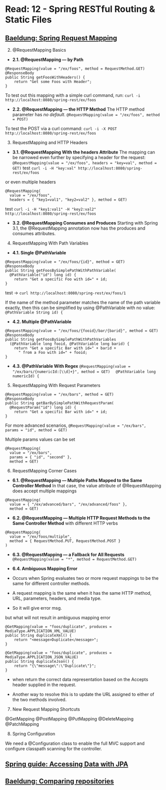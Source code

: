 # Read: 12 - Spring RESTful Routing & Static Files

## [Baeldung: Spring Request Mapping](https://www.baeldung.com/spring-requestmapping)

2. @RequestMapping Basics

- **2.1. @RequestMapping — by Path**
```
@RequestMapping(value = "/ex/foos", method = RequestMethod.GET)
@ResponseBody
public String getFoosWithHeaders() {
    return "Get some Foos with Header";
}
```
To test out this mapping with a simple curl command, run:
`curl -i http://localhost:8080/spring-rest/ex/foos`

- **2.2. @RequestMapping — the HTTP Method**
The HTTP method parameter has *no default*.
`@RequestMapping(value = "/ex/foos", method = POST)`

To test the POST via a curl command:
`curl -i -X POST http://localhost:8080/spring-rest/ex/foos`

3. RequestMapping and HTTP Headers

- **3.1. @RequestMapping With the headers Attribute**
The mapping can be narrowed even further by specifying a header for the request:
`@RequestMapping(value = "/ex/foos", headers = "key=val", method = GET)`
test `curl -i -H "key:val" http://localhost:8080/spring-rest/ex/foos`

or even multiple headers
```
@RequestMapping(
  value = "/ex/foos", 
  headers = { "key1=val1", "key2=val2" }, method = GET)
```
test `curl -i -H "key1:val1" -H "key2:val2" http://localhost:8080/spring-rest/ex/foos`

- **3.2. @RequestMapping Consumes and Produces**
Starting with Spring 3.1, the @RequestMapping annotation now has the produces and consumes attributes.

4. RequestMapping With Path Variables
- **4.1. Single @PathVariable**
```
@RequestMapping(value = "/ex/foos/{id}", method = GET)
@ResponseBody
public String getFoosBySimplePathWithPathVariable(
  @PathVariable("id") long id) {
    return "Get a specific Foo with id=" + id;
}
```
test -> `curl http://localhost:8080/spring-rest/ex/foos/1`

If the name of the method parameter matches the name of the path variable exactly, then this can be simplified by using @PathVariable with no value:
`@PathVariable String id) {`


- **4.2. Multiple @PathVariable**
```
@RequestMapping(value = "/ex/foos/{fooid}/bar/{barid}", method = GET)
@ResponseBody
public String getFoosBySimplePathWithPathVariables
  (@PathVariable long fooid, @PathVariable long barid) {
    return "Get a specific Bar with id=" + barid + 
      " from a Foo with id=" + fooid;
}
```

- **4.3. @PathVariable With Regex**
`@RequestMapping(value = "/ex/bars/{numericId:[\\d]+}", method = GET)`
`  @PathVariable long numericId) {`

5. RequestMapping With Request Parameters
```
@RequestMapping(value = "/ex/bars", method = GET)
@ResponseBody
public String getBarBySimplePathWithRequestParam(
  @RequestParam("id") long id) {
    return "Get a specific Bar with id=" + id;
}
```
For more advanced scenarios,
`@RequestMapping(value = "/ex/bars", params = "id", method = GET)`

Multiple params values can be set
```
@RequestMapping(
  value = "/ex/bars", 
  params = { "id", "second" }, 
  method = GET)
  ```

6. RequestMapping Corner Cases

- **6.1. @RequestMapping — Multiple Paths Mapped to the Same Controller Method**
In that case, the value attribute of @RequestMapping does accept multiple mappings
```
@RequestMapping(
  value = { "/ex/advanced/bars", "/ex/advanced/foos" }, 
  method = GET)
```
- **6.2. @RequestMapping — Multiple HTTP Request Methods to the Same Controller Method**
with different HTTP verbs
```
@RequestMapping(
  value = "/ex/foos/multiple", 
  method = { RequestMethod.PUT, RequestMethod.POST }
)
```
- **6.3. @RequestMapping — a Fallback for All Requests**
`@RequestMapping(value = "*", method = RequestMethod.GET)`

- **6.4. Ambiguous Mapping Error**
- Occurs when Spring evaluates two or more request mappings to be the same for different controller methods. 
- A request mapping is the same when it has the same HTTP method, URL, parameters, headers, and media type.
- So it will give error msg.

but what will not result in ambiguous mapping error
```
@GetMapping(value = "foos/duplicate", produces = MediaType.APPLICATION_XML_VALUE)
public String duplicateXml() {
    return "<message>Duplicate</message>";
}
    
@GetMapping(value = "foos/duplicate", produces = MediaType.APPLICATION_JSON_VALUE)
public String duplicateJson() {
    return "{\"message\":\"Duplicate\"}";
}
```

- when return the correct data representation based on the Accepts header supplied in the request.

- Another way to resolve this is to update the URL assigned to either of the two methods involved.

7. New Request Mapping Shortcuts

@GetMapping
@PostMapping
@PutMapping
@DeleteMapping
@PatchMapping

8. Spring Configuration

We  need a @Configuration class to enable the full MVC support and configure classpath scanning for the controller.




## [Spring guide: Accessing Data with JPA](https://spring.io/guides/gs/accessing-data-jpa/)

## [Baeldung: Comparing repositories](https://www.baeldung.com/spring-data-repositories)